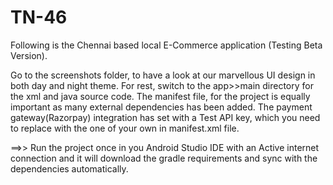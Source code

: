# TN-46
Following is the Chennai based local E-Commerce application (Testing Beta Version). 

Go to the screenshots folder, to have a look at our marvellous UI design in both day and night theme.
For rest, switch to the app>>main directory for the xml and java source code.
The manifest file, for the project is equally important as many external dependencies has been added.
The payment gateway(Razorpay) integration has set with a Test API key, which you need to replace with the one of your own in manifest.xml file.

==>> Run the project once in you Android Studio IDE with an Active internet connection and it will download the gradle requirements and sync with the dependencies automatically.


